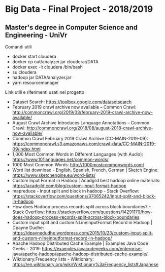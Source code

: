 # Big Data - Final Project - 2018/2019
## Master's degree in Computer Science and Engineering - UniVr

Comandi utili
- docker start cloudera
- docker cp out/analyzer.jar cloudera:/DATA
- docker exec -it cloudera /bin/bash
- su cloudera
- hadoop jar DATA/analyzer.jar
- yarn resourcemanager

Link utili e riferimenti usati nel progetto
- Dataset Search: https://toolbox.google.com/datasetsearch
- February 2019 crawl archive now available – Common Crawl: http://commoncrawl.org/2019/03/february-2019-crawl-archive-now-available/
- August Crawl Archive Introduces Language Annotations – Common Crawl: http://commoncrawl.org/2018/08/august-2018-crawl-archive-now-available/
- Common Crawl February 2019 Crawl Archive (CC-MAIN-2019-09): https://commoncrawl.s3.amazonaws.com/crawl-data/CC-MAIN-2019-09/index.html
- 1,000 Most Common Words in Different Languages (with Audio): https://www.101languages.net/common-words/
- 1000 Most Common Words: http://1000mostcommonwords.com/
- Word list download - English, Spanish, French, German | Sketch Engine: https://www.sketchengine.eu/word-lists/
- Custom Input Format in Hadoop | Acadgild best hadoop online materials: https://acadgild.com/blog/custom-input-format-hadoop
- mapreduce - Input split and block in hadoop - Stack Overflow: https://stackoverflow.com/questions/37065242/input-split-and-block-in-hadoop
- How does Hadoop process records split across block boundaries? - Stack Overflow: https://stackoverflow.com/questions/14291170/how-does-hadoop-process-records-split-across-block-boundaries
- Custom input split and custom NLineInputFormat Record in Hadoop | Dpayne Dudhe: https://dpaynedudhe.wordpress.com/2015/10/23/custom-input-split-and-custom-nlineinputformat-record-in-hadoop/
- Apache Hadoop Distributed Cache Example | Examples Java Code Geeks - 2019: https://examples.javacodegeeks.com/enterprise-java/apache-hadoop/apache-hadoop-distributed-cache-example/
- Wiktionary:Frequency lists - Wiktionary: https://en.wiktionary.org/wiki/Wiktionary%3aFrequency_lists#Japanese
